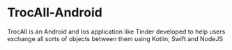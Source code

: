 # TrocAll-Android

TrocAll is an Android and Ios application like Tinder 
developed to help users exchange all sorts of objects between them using Kotlin, Swift and NodeJS
